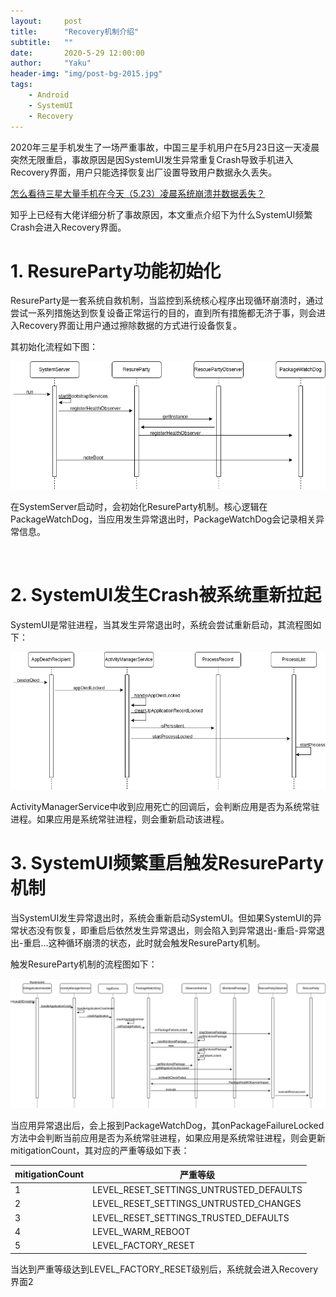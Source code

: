 ```yaml
---
layout:     post
title:      "Recovery机制介绍"
subtitle:   ""
date:       2020-5-29 12:00:00
author:     "Yaku"
header-img: "img/post-bg-2015.jpg"
tags:
    - Android
    - SystemUI
    - Recovery
---
```




2020年三星手机发生了一场严重事故，中国三星手机用户在5月23日这一天凌晨突然无限重启，事故原因是因SystemUI发生异常重复Crash导致手机进入Recovery界面，用户只能选择恢复出厂设置导致用户数据永久丢失。

[怎么看待三星大量手机在今天（5.23）凌晨系统崩溃并数据丢失？]( https://www.zhihu.com/question/396666758/answer/1245994988)



知乎上已经有大佬详细分析了事故原因，本文重点介绍下为什么SystemUI频繁Crash会进入Recovery界面。



# **1. ResureParty功能初始化**

ResureParty是一套系统自救机制，当监控到系统核心程序出现循环崩溃时，通过尝试一系列措施达到恢复设备正常运行的目的，直到所有措施都无济于事，则会进入Recovery界面让用户通过擦除数据的方式进行设备恢复。

 其初始化流程如下图：

![r1](/img/Recovery/r1.png)

在SystemServer启动时，会初始化ResureParty机制。核心逻辑在PackageWatchDog，当应用发生异常退出时，PackageWatchDog会记录相关异常信息。

​                                      

# **2. SystemUI发生Crash被系统重新拉起**

SystemUI是常驻进程，当其发生异常退出时，系统会尝试重新启动，其流程图如下：

![r2](/img/Recovery/r2.png)

ActivityManagerService中收到应用死亡的回调后，会判断应用是否为系统常驻进程。如果应用是系统常驻进程，则会重新启动该进程。

# **3. SystemUI频繁重启触发ResureParty机制**                                  

当SystemUI发生异常退出时，系统会重新启动SystemUI。但如果SystemUI的异常状态没有恢复，即重启后依然发生异常退出，则会陷入到异常退出-重启-异常退出-重启...这种循环崩溃的状态，此时就会触发ResureParty机制。

 触发ResureParty机制的流程图如下：

![r3](/img/Recovery/r3.png)

当应用异常退出后，会上报到PackageWatchDog，其onPackageFailureLocked方法中会判断当前应用是否为系统常驻进程，如果应用是系统常驻进程，则会更新mitigationCount，其对应的严重等级如下表：                                      

| mitigationCount | 严重等级                                |
| --------------- | --------------------------------------- |
| 1               | LEVEL_RESET_SETTINGS_UNTRUSTED_DEFAULTS |
| 2               | LEVEL_RESET_SETTINGS_UNTRUSTED_CHANGES  |
| 3               | LEVEL_RESET_SETTINGS_TRUSTED_DEFAULTS   |
| 4               | LEVEL_WARM_REBOOT                       |
| 5               | LEVEL_FACTORY_RESET                     |

当达到严重等级达到LEVEL_FACTORY_RESET级别后，系统就会进入Recovery界面2